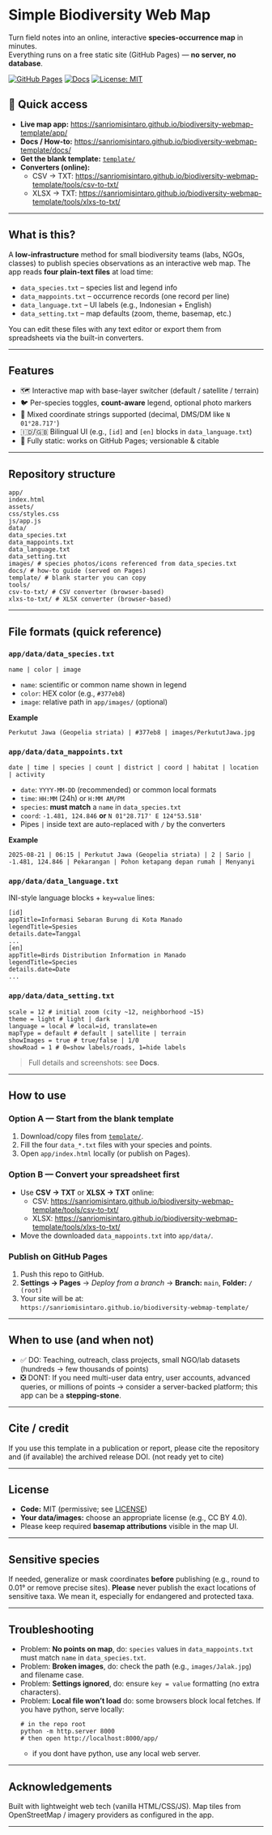 # Simple Biodiversity Web Map

Turn field notes into an online, interactive **species-occurrence map** in minutes.  
Everything runs on a free static site (GitHub Pages) — **no server, no database**.

[![GitHub Pages](https://img.shields.io/badge/Use%20it%20online-live-2ea44f)](https://sanriomisintaro.github.io/biodiversity-webmap-template/app/)
[![Docs](https://img.shields.io/badge/Docs-How%20to%20use-informational)](https://sanriomisintaro.github.io/biodiversity-webmap-template/docs/)
[![License: MIT](https://img.shields.io/badge/License-MIT-blue.svg)](#license)

## 🚀 Quick access
- **Live map app:** https://sanriomisintaro.github.io/biodiversity-webmap-template/app/
- **Docs / How-to:** https://sanriomisintaro.github.io/biodiversity-webmap-template/docs/
- **Get the blank template:** [`template/`](template/)  
- **Converters (online):**
  - CSV → TXT: https://sanriomisintaro.github.io/biodiversity-webmap-template/tools/csv-to-txt/
  - XLSX → TXT: https://sanriomisintaro.github.io/biodiversity-webmap-template/tools/xlxs-to-txt/

---

## What is this?
A **low-infrastructure** method for small biodiversity teams (labs, NGOs, classes) to publish species observations as an interactive web map. The app reads **four plain-text files** at load time:

- `data_species.txt` – species list and legend info  
- `data_mappoints.txt` – occurrence records (one record per line)  
- `data_language.txt` – UI labels (e.g., Indonesian + English)  
- `data_setting.txt` – map defaults (zoom, theme, basemap, etc.)

You can edit these files with any text editor or export them from spreadsheets via the built-in converters.

---

## Features
- 🗺️ Interactive map with base-layer switcher (default / satellite / terrain)
- 🐦 Per-species toggles, **count-aware** legend, optional photo markers
- 🧭 Mixed coordinate strings supported (decimal, DMS/DM like `N 01°28.717'`)
- 🇮🇩/🇬🇧 Bilingual UI (e.g., `[id]` and `[en]` blocks in `data_language.txt`)
- 🧾 Fully static: works on GitHub Pages; versionable & citable

---

## Repository structure
```
app/
index.html
assets/
css/styles.css
js/app.js
data/
data_species.txt
data_mappoints.txt
data_language.txt
data_setting.txt
images/ # species photos/icons referenced from data_species.txt
docs/ # how-to guide (served on Pages)
template/ # blank starter you can copy
tools/
csv-to-txt/ # CSV converter (browser-based)
xlxs-to-txt/ # XLSX converter (browser-based)
```

---

## File formats (quick reference)

### `app/data/data_species.txt`
```
name | color | image
```
- `name`: scientific or common name shown in legend  
- `color`: HEX color (e.g., `#377eb8`)  
- `image`: relative path in `app/images/` (optional)  

**Example**
```
Perkutut Jawa (Geopelia striata) | #377eb8 | images/PerkututJawa.jpg
```

### `app/data/data_mappoints.txt`
```
date | time | species | count | district | coord | habitat | location | activity
```
- `date`: `YYYY-MM-DD` (recommended) or common local formats  
- `time`: `HH:MM` (24h) or `H:MM AM/PM`  
- `species`: **must match** a `name` in `data_species.txt`  
- `coord`: `-1.481, 124.846` **or** `N 01°28.717' E 124°53.518'`  
- Pipes `|` inside text are auto-replaced with `/` by the converters

**Example**
```
2025-08-21 | 06:15 | Perkutut Jawa (Geopelia striata) | 2 | Sario | -1.481, 124.846 | Pekarangan | Pohon ketapang depan rumah | Menyanyi
```

### `app/data/data_language.txt`
INI-style language blocks + `key=value` lines:
```
[id]
appTitle=Informasi Sebaran Burung di Kota Manado
legendTitle=Spesies
details.date=Tanggal
...
[en]
appTitle=Birds Distribution Information in Manado
legendTitle=Species
details.date=Date
...
```

### `app/data/data_setting.txt`
```
scale = 12 # initial zoom (city ~12, neighborhood ~15)
theme = light # light | dark
language = local # local=id, translate=en
mapType = default # default | satellite | terrain
showImages = true # true/false | 1/0
showRoad = 1 # 0=show labels/roads, 1=hide labels
```

> Full details and screenshots: see **Docs**.

---

## How to use

### Option A — Start from the **blank template**
1. Download/copy files from [`template/`](template/).  
2. Fill the four `data_*.txt` files with your species and points.  
3. Open `app/index.html` locally (or publish on Pages).

### Option B — Convert your spreadsheet first
- Use **CSV → TXT** or **XLSX → TXT** online:
  - CSV: https://sanriomisintaro.github.io/biodiversity-webmap-template/tools/csv-to-txt/
  - XLSX: https://sanriomisintaro.github.io/biodiversity-webmap-template/tools/xlxs-to-txt/
- Move the downloaded `data_mappoints.txt` into `app/data/`.

### Publish on GitHub Pages
1. Push this repo to GitHub.  
2. **Settings → Pages** → *Deploy from a branch* → **Branch:** `main`, **Folder:** `/ (root)`  
3. Your site will be at:  
   `https://sanriomisintaro.github.io/biodiversity-webmap-template/`

---

## When to use (and when not)
- ✅ DO: Teaching, outreach, class projects, small NGO/lab datasets (hundreds → few thousands of points)
- ❎ DONT: If you need multi-user data entry, user accounts, advanced queries, or millions of points → consider a server-backed platform; this app can be a **stepping-stone**.

---

## Cite / credit
If you use this template in a publication or report, please cite the repository and (if available) the archived release DOI.
(not ready yet to cite)

---

## License
- **Code:** MIT (permissive; see [LICENSE](LICENSE))  
- **Your data/images:** choose an appropriate license (e.g., CC BY 4.0).  
- Please keep required **basemap attributions** visible in the map UI.

---

## Sensitive species
If needed, generalize or mask coordinates **before** publishing (e.g., round to 0.01° or remove precise sites).
**Please** never publish the exact locations of sensitive taxa. We mean it, especially for endangered and protected taxa.

---

## Troubleshooting
- Problem: **No points on map**, do: `species` values in `data_mappoints.txt` must match `name` in `data_species.txt`.  
- Problem: **Broken images**, do: check the path (e.g., `images/Jalak.jpg`) and filename case.  
- Problem: **Settings ignored**, do: ensure `key = value` formatting (no extra characters).  
- Problem: **Local file won’t load** do: some browsers block local fetches. If you have python, serve locally:
  ```
  # in the repo root
  python -m http.server 8000
  # then open http://localhost:8000/app/
  ```
  - if you dont have python, use any local web server.

---

## Acknowledgements
Built with lightweight web tech (vanilla HTML/CSS/JS).
Map tiles from OpenStreetMap / imagery providers as configured in the app.

---
